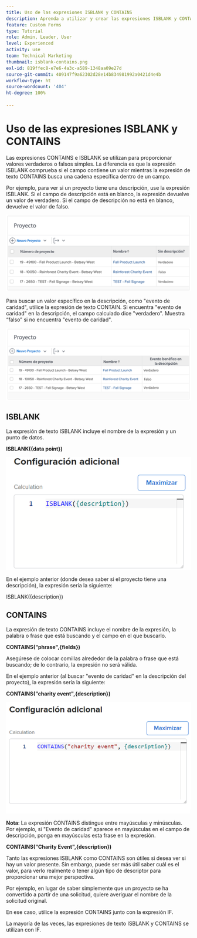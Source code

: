 ```yaml
---
title: Uso de las expresiones ISBLANK y CONTAINS
description: Aprenda a utilizar y crear las expresiones ISBLANK y CONTAINS en un campo calculado en Adobe [!DNL Workfront].
feature: Custom Forms
type: Tutorial
role: Admin, Leader, User
level: Experienced
activity: use
team: Technical Marketing
thumbnail: isblank-contains.png
exl-id: 819ffec8-e7e6-4a3c-a589-1348aa09e27d
source-git-commit: 409147f9a62302d28e14b834981992a0421d4e4b
workflow-type: ht
source-wordcount: '404'
ht-degree: 100%

---
```


# Uso de las expresiones ISBLANK y CONTAINS

Las expresiones CONTAINS e ISBLANK se utilizan para proporcionar valores verdaderos o falsos simples. La diferencia es que la expresión ISBLANK comprueba si el campo contiene un valor mientras la expresión de texto CONTAINS busca una cadena específica dentro de un campo.

Por ejemplo, para ver si un proyecto tiene una descripción, use la expresión ISBLANK. Si el campo de descripción está en blanco, la expresión devuelve un valor de verdadero. Si el campo de descripción no está en blanco, devuelve el valor de falso.

![Equilibrador de carga de trabajo con informe de utilización](assets/isblank01.png)

Para buscar un valor específico en la descripción, como &quot;evento de caridad&quot;, utilice la expresión de texto CONTAIN. Si encuentra &quot;evento de caridad&quot; en la descripción, el campo calculado dice &quot;verdadero&quot;. Muestra “falso” si no encuentra &quot;evento de caridad&quot;.

![Equilibrador de carga de trabajo con informe de utilización](assets/isblank02.png)

## ISBLANK

La expresión de texto ISBLANK incluye el nombre de la expresión y un punto de datos.

**ISBLANK({data point})**

![Equilibrador de carga de trabajo con informe de utilización](assets/isblank03.png)

En el ejemplo anterior (donde desea saber si el proyecto tiene una descripción), la expresión sería la siguiente:

ISBLANK({description})

## CONTAINS

La expresión de texto CONTAINS incluye el nombre de la expresión, la palabra o frase que está buscando y el campo en el que buscarlo.

**CONTAINS(&quot;phrase&quot;,{fields})**

Asegúrese de colocar comillas alrededor de la palabra o frase que está buscando; de lo contrario, la expresión no será válida.

En el ejemplo anterior (al buscar &quot;evento de caridad&quot; en la descripción del proyecto), la expresión sería la siguiente:

**CONTAINS(&quot;charity event&quot;,{description})**

![Equilibrador de carga de trabajo con informe de utilización](assets/isblank04.png)

**Nota**: La expresión CONTAINS distingue entre mayúsculas y minúsculas. Por ejemplo, si &quot;Evento de caridad&quot; aparece en mayúsculas en el campo de descripción, ponga en mayúsculas esta frase en la expresión.

**CONTAINS(&quot;Charity Event&quot;,{description})**

Tanto las expresiones ISBLANK como CONTAINS son útiles si desea ver si hay un valor presente. Sin embargo, puede ser más útil saber cuál es el valor, para verlo realmente o tener algún tipo de descriptor para proporcionar una mejor perspectiva.

Por ejemplo, en lugar de saber simplemente que un proyecto se ha convertido a partir de una solicitud, quiere averiguar el nombre de la solicitud original.

En ese caso, utilice la expresión CONTAINS junto con la expresión IF.

La mayoría de las veces, las expresiones de texto ISBLANK y CONTAINS se utilizan con IF.
